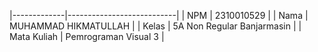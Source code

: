 |-------------|---------------------------|
| NPM         | 2310010529                |
| Nama        | MUHAMMAD HIKMATULLAH            |
| Kelas       | 5A Non Regular Banjarmasin    |
| Mata Kuliah      | Pemrograman Visual 3      |